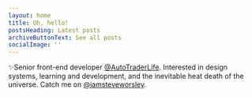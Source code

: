 ```yaml
---
layout: home
title: Oh, hello!
postsHeading: Latest posts
archiveButtonText: See all posts
socialImage: ''
---
```

✨Senior front-end developer [@AutoTraderLife](https://twitter.com/AutoTraderLife). Interested in design systems, learning and development, and the inevitable heat death of the universe. Catch me on [@iamsteveworsley](https://twitter.com/@iamsteveworsley).
